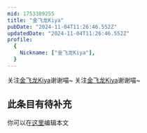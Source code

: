 ```yaml
---
mid: 1753389255
title: "金飞龙Kiya"
pubDate: "2024-11-04T11:26:46.552Z"
updatedDate: "2024-11-04T11:26:46.552Z"
profile:
  {
    Nickname: ["金飞龙Kiya"],
  }
---
```


关注[金飞龙Kiya](https://space.bilibili.com/1753389255)谢谢喵~ 关注[金飞龙Kiya](https://space.bilibili.com/1753389255)谢谢喵~

## 此条目有待补充
你可以在[这里](https://github.com/Yuhanawa/VTuber.ICU/edit/master/src/content/v/金飞龙Kiya/index.md)编辑本文
